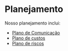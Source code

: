 # Planejamento

Nosso planejamento inclui:

- [Plano de Comunicação](./Planejamento/comunicacao.md)
- [Plano de custos](./Planejamento/custos.md)
- [Plano de riscos](./custos.md)
